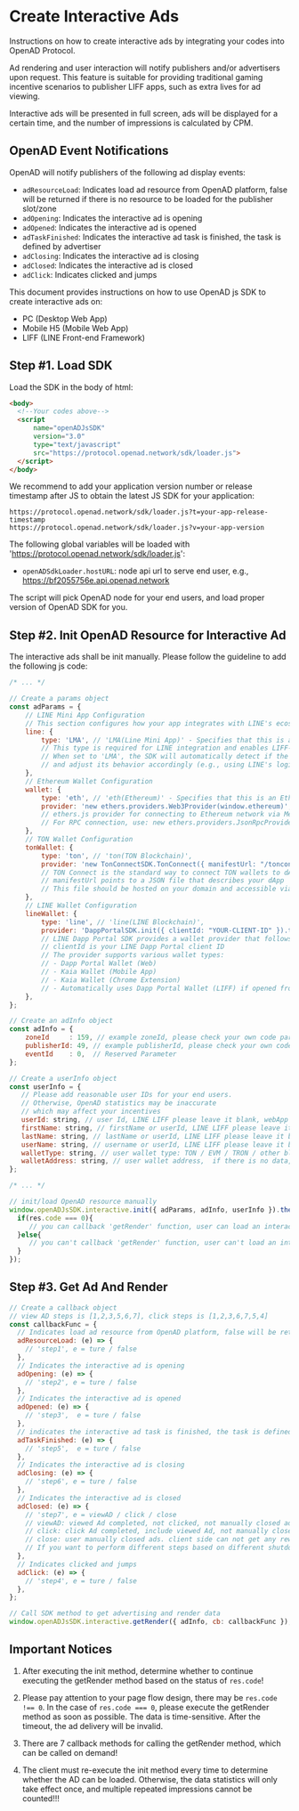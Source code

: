 # Create Interactive Ads

Instructions on how to create interactive ads by integrating your codes into OpenAD Protocol.

Ad rendering and user interaction will notify publishers and/or advertisers upon request. This feature is suitable for providing traditional gaming incentive scenarios to publisher LIFF apps, such as extra lives for ad viewing.

Interactive ads will be presented in full screen, ads will be displayed for a certain time, and the number of impressions is calculated by CPM.

## OpenAD Event Notifications

OpenAD will notify publishers of the following ad display events:

- `adResourceLoad`: Indicates load ad resource from OpenAD platform, false will be returned if there is no resource to be loaded for the publisher slot/zone
- `adOpening`: Indicates the interactive ad is opening
- `adOpened`: Indicates the interactive ad is opened
- `adTaskFinished`: Indicates the interactive ad task is finished, the task is defined by advertiser
- `adClosing`: Indicates the interactive ad is closing
- `adClosed`: Indicates the interactive ad is closed
- `adClick`: Indicates clicked and jumps

This document provides instructions on how to use OpenAD js SDK to create interactive ads on:
- PC (Desktop Web App)
- Mobile H5 (Mobile Web App)
- LIFF (LINE Front-end Framework)

## Step #1. Load SDK

Load the SDK in the body of html:

```html
<body>
  <!--Your codes above-->
  <script
      name="openADJsSDK"
      version="3.0"
      type="text/javascript"
      src="https://protocol.openad.network/sdk/loader.js">
  </script>
</body>
```

We recommend to add your application version number or release timestamp after JS to obtain the latest JS SDK for your application:

```
https://protocol.openad.network/sdk/loader.js?t=your-app-release-timestamp
https://protocol.openad.network/sdk/loader.js?v=your-app-version
```

The following global variables will be loaded with 'https://protocol.openad.network/sdk/loader.js':

- `openADSdkLoader.hostURL`: node api url to serve end user, e.g., https://bf2055756e.api.openad.network

The script will pick OpenAD node for your end users, and load proper version of OpenAD SDK for you.

## Step #2. Init OpenAD Resource for Interactive Ad

The interactive ads shall be init manually. Please follow the guideline to add the following js code:

```javascript
/* ... */

// Create a params object
const adParams = {
    // LINE Mini App Configuration
    // This section configures how your app integrates with LINE's ecosystem
    line: {
        type: 'LMA', // 'LMA(Line Mini App)' - Specifies that this is a LINE Mini App
        // This type is required for LINE integration and enables LIFF-specific features
        // When set to 'LMA', the SDK will automatically detect if the app is running in LINE
        // and adjust its behavior accordingly (e.g., using LINE's login system)
    },
    // Ethereum Wallet Configuration
    wallet: {
        type: 'eth', // 'eth(Ethereum)' - Specifies that this is an Ethereum wallet
        provider: 'new ethers.providers.Web3Provider(window.ethereum)',
        // ethers.js provider for connecting to Ethereum network via MetaMask or other web3 wallets
        // For RPC connection, use: new ethers.providers.JsonRpcProvider("YOUR-RPC-URL")
    },
    // TON Wallet Configuration
    tonWallet: {
        type: 'ton', // 'ton(TON Blockchain)',
        provider: 'new TonConnectSDK.TonConnect({ manifestUrl: "/tonconnect-manifest.json" })',
        // TON Connect is the standard way to connect TON wallets to dApps
        // manifestUrl points to a JSON file that describes your dApp
        // This file should be hosted on your domain and accessible via HTTPS
    },
    // LINE Wallet Configuration
    lineWallet: {
        type: 'line', // 'line(LINE Blockchain)',
        provider: 'DappPortalSDK.init({ clientId: "YOUR-CLIENT-ID" }).then(sdk => sdk.getWalletProvider())',
        // LINE Dapp Portal SDK provides a wallet provider that follows EIP-1193
        // clientId is your LINE Dapp Portal client ID
        // The provider supports various wallet types:
        // - Dapp Portal Wallet (Web)
        // - Kaia Wallet (Mobile App)
        // - Kaia Wallet (Chrome Extension)
        // - Automatically uses Dapp Portal Wallet (LIFF) if opened from LINE Messenger
    },
};

// Create an adInfo object
const adInfo = {
    zoneId     : 159, // example zoneId, please check your own code parameters
    publisherId: 49, // example publisherId, please check your own code parameters
    eventId    : 0,  // Reserved Parameter
};

// Create a userInfo object
const userInfo = {
   // Please add reasonable user IDs for your end users.
   // Otherwise, OpenAD statistics may be inaccurate
   // which may affect your incentives
   userId: string, // user Id, LINE LIFF please leave it blank, webApp if there is no data, please leave it blank
   firstName: string, // firstName or userId, LINE LIFF please leave it blank, webApp if there is no data, please leave it blank
   lastName: string, // lastName or userId, LINE LIFF please leave it blank, webApp if there is no data, please leave it blank
   userName: string, // username or userId, LINE LIFF please leave it blank, webApp if there is no data, please leave it blank
   walletType: string, // user wallet type: TON / EVM / TRON / other blockchain project names,  if there is no data, please leave it blank
   walletAddress: string, // user wallet address,  if there is no data, please leave it blank
};

/* ... */

// init/load OpenAD resource manually
window.openADJsSDK.interactive.init({ adParams, adInfo, userInfo }).then(res => {
  if(res.code === 0){
     // you can callback 'getRender' function, user can load an interactive ad;
  }else{
     // you can't callback 'getRender' function, user can't load an interactive ad;
  }
});
```

## Step #3. Get Ad And Render

```javascript
// Create a callback object
// view AD steps is [1,2,3,5,6,7], click steps is [1,2,3,6,7,5,4]
const callbackFunc = {
  // Indicates load ad resource from OpenAD platform, false will be returned if there is no resource to be loaded for the publisher slot/zone
  adResourceLoad: (e) => {
    // 'step1', e = ture / false
  },
  // Indicates the interactive ad is opening
  adOpening: (e) => {
    // 'step2', e = ture / false
  },
  // Indicates the interactive ad is opened
  adOpened: (e) => {
    // 'step3',  e = ture / false
  },
  // indicates the interactive ad task is finished, the task is defined by publisher
  adTaskFinished: (e) => {
    // 'step5',  e = ture / false
  },
  // Indicates the interactive ad is closing
  adClosing: (e) => {
    // 'step6', e = ture / false
  },
  // Indicates the interactive ad is closed
  adClosed: (e) => {
    // 'step7', e = viewAD / click / close
    // viewAD: viewed Ad completed, not clicked, not manually closed ads; client side needs to issue rewards level 1.
    // click: click Ad completed, include viewed Ad, not manually closed ads; client side needs to issue rewards level 2.
    // close: user manually closed ads. client side can not get any rewards.
    // If you want to perform different steps based on different shutdown states, please write the code here.
  },
  // Indicates clicked and jumps
  adClick: (e) => {
    // 'step4', e = ture / false
  },
};

// Call SDK method to get advertising and render data
window.openADJsSDK.interactive.getRender({ adInfo, cb: callbackFunc });
```

## Important Notices

1. After executing the init method, determine whether to continue executing the getRender method based on the status of `res.code`!

2. Please pay attention to your page flow design, there may be `res.code !== 0`. In the case of `res.code === 0`, please execute the getRender method as soon as possible. The data is time-sensitive. After the timeout, the ad delivery will be invalid.

3. There are 7 callback methods for calling the getRender method, which can be called on demand!

4. The client must re-execute the init method every time to determine whether the AD can be loaded. Otherwise, the data statistics will only take effect once, and multiple repeated impressions cannot be counted!!!